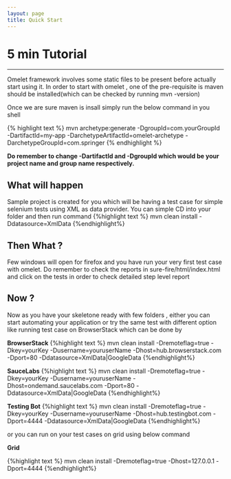 ```yaml
---
layout: page
title: Quick Start
---
```

# 5 min Tutorial 
------------

Omelet framework involves some static files to be present before actually start using it.
In order to start with omelet , one of the pre-requisite is maven should be installed(which can be checked by running mvn -version)

Once we are sure maven is insall simply run the below command in you shell

{% highlight text %}
mvn archetype:generate -DgroupId=com.yourGroupId -DartifactId=my-app -DarchetypeArtifactId=omelet-archetype -DarchetypeGroupId=com.springer
{% endhighlight %}

**Do remember to change -DartifactId and -DgroupId which would be your project name and group name respectively.**

## What will happen

Sample project is created for you which will be having a test case for simple selenium tests using XML as data provider. 
You can simple CD into your folder and then run command 
{%highlight text %}
mvn clean install -Ddatasource=XmlData
{%endhighlight%} 

## Then What ?

Few windows will open for firefox and you have run your very first test case with omelet. Do remember to check the reports in sure-fire/html/index.html and click on the tests in order to check detailed step level report

## Now ?

Now as you have your skeletone ready with few folders , either you can start automating your application or try the same test with different option like running test case on BrowserStack which can be done by 

**BrowserStack**
{%highlight text %}
mvn clean install -Dremoteflag=true -Dkey=yourKey -Dusername=youruserName -Dhost=hub.browserstack.com -Dport=80 -Ddatasource=XmlData|GoogleData
{%endhighlight%} 

**SauceLabs**
{%highlight text %}
mvn clean install -Dremoteflag=true -Dkey=yourKey -Dusername=youruserName -Dhost=ondemand.saucelabs.com -Dport=80 -Ddatasource=XmlData|GoogleData
{%endhighlight%}

**Testing Bot**
{%highlight text %}
mvn clean install -Dremoteflag=true -Dkey=yourKey -Dusername=youruserName -Dhost=hub.testingbot.com -Dport=4444 -Ddatasource=XmlData|GoogleData
{%endhighlight%}


or you can run on your test cases on grid using below command

**Grid**

{%highlight text %}
mvn clean install -Dremoteflag=true -Dhost=127.0.0.1 -Dport=4444
{%endhighlight%} 